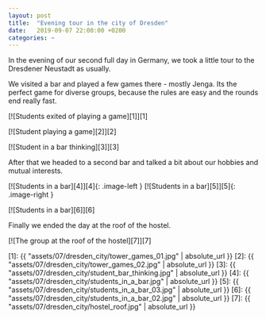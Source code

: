 ```yaml
---
layout: post
title:  "Evening tour in the city of Dresden"
date:   2019-09-07 22:00:00 +0200
categories: ~
---
```


In the evening of our second full day in Germany, we took a little tour to
the Dresdener Neustadt as usually.

We visited a bar and played a few games there - mostly Jenga. Its the perfect
game for diverse groups, because the rules are easy and the rounds end really
fast.

[![Students exited of playing a game][1]][1]

[![Student playing a game][2]][2]

[![Student in a bar thinking][3]][3]

After that we headed to a second bar and talked a bit about our hobbies and
mutual interests.

[![Students in a bar][4]][4]{: .image-left }
[![Students in a bar][5]][5]{: .image-right }

[![Students in a bar][6]][6]

Finally we ended the day at the roof of the hostel.

[![The group at the roof of the hostel][7]][7]

  [1]: {{ "assets/07/dresden_city/tower_games_01.jpg" | absolute_url }}
  [2]: {{ "assets/07/dresden_city/tower_games_02.jpg" | absolute_url }}
  [3]: {{ "assets/07/dresden_city/student_bar_thinking.jpg" | absolute_url }}
  [4]: {{ "assets/07/dresden_city/students_in_a_bar.jpg" | absolute_url }}
  [5]: {{ "assets/07/dresden_city/students_in_a_bar_03.jpg" | absolute_url }}
  [6]: {{ "assets/07/dresden_city/students_in_a_bar_02.jpg" | absolute_url }}
  [7]: {{ "assets/07/dresden_city/hostel_roof.jpg" | absolute_url }}
